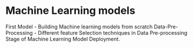 # Machine Learning models

First Model - Building Machine learning models from scratch 
Data-Pre-Processing - Different feature Selection techniques in Data Pre-processing Stage of Machine Learning Model Deployment.

